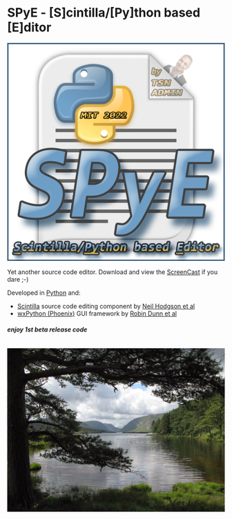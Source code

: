 # SPyE - [S]cintilla/[Py]thon based [E]ditor
[comment]: <br/>

<img src="./SPyE.png" width="" alt="GPL should be MIT...">

Yet another source code editor. Download and view the [ScreenCast](https://github.com/TSN-ADMIN/SPyE/blob/master/SPyE-ScreenCast.7z) if you dare ;-)

Developed in [Python](https://www.python.org) and:
- [Scintilla](https://www.scintilla.org) source code editing component by [Neil Hodgson et al](https://en.wikipedia.org/wiki/Scintilla_(software))
- [wxPython (Phoenix)](https://wxpython.org) GUI framework by [Robin Dunn et al](https://en.wikipedia.org/wiki/WxPython)

#### *enjoy 1st beta release code*

[comment]: ![](./splash_wide_rgba.png)

[comment]: &nbsp;&nbsp;&nbsp;&nbsp;&nbsp;&nbsp;&nbsp;&nbsp;&nbsp;&nbsp;&nbsp;&nbsp;&nbsp;&nbsp;&nbsp;&nbsp;&nbsp;&nbsp;&nbsp;

<br/>

<img src="./IMG_4023 - Glenveagh NP, Eire.jpg" width="">

